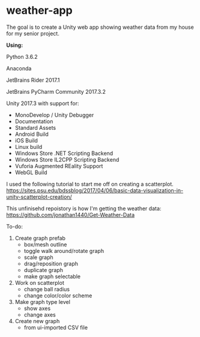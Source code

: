 # weather-app

The goal is to create a Unity web app showing weather data from my house for my senior project.

**Using:**

Python 3.6.2

Anaconda

JetBrains Rider 2017.1

JetBrains PyCharm Community 2017.3.2

Unity 2017.3 with support for:

- MonoDevelop / Unity Debugger
- Documentation
- Standard Assets
- Android Build
- iOS Build
- Linux build
- Windows Store .NET Scripting Backend
- Windows Store IL2CPP Scripting Backend
- Vuforia Augmented REality Support
- WebGL Build

I used the following tutorial to start me off on creating a scatterplot.
https://sites.psu.edu/bdssblog/2017/04/06/basic-data-visualization-in-unity-scatterplot-creation/

This unfinisehd repoistory is how I'm getting the weather data: https://github.com/jonathan1440/Get-Weather-Data

To-do:
1. Create graph prefab
   - box/mesh outline
   - toggle walk around/rotate graph
   - scale graph
   - drag/reposition graph
   - duplicate graph
   - make graph selectable
2. Work on scatterplot
   - change ball radius
   - change color/color scheme
3. Make graph type level
   - show axes
   - change axes
4. Create new graph
   - from ui-imported CSV file
